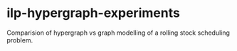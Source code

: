 # ilp-hypergraph-experiments
Comparision of hypergraph vs graph modelling of a rolling stock scheduling problem.
